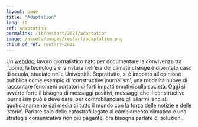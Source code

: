 ```yaml
---
layout: page
title: "Adaptation"
lang: it
ref: adaptation
permalink: /it/restart/2021/adaptation
image: /assets/images/restart/adaptation.png
child_of_ref: restart-2021
---
```


Un [webdoc](https://www.adaptation.it/), lavoro giornalistico nato per documentare la convivenza tra l’uomo, la tecnologia e la natura nell’era del climate change è diventato caso di scuola, studiato nelle Università. Soprattutto, si è imposto all’opinione pubblica come esempio di ‘constructive journalism’, una modalità nuove di raccontare fenomeni portatori di forti impatti emotivi sulla società. Oggi si avverte forte il bisogno di messaggi positivi, messaggi che il constructive journalism può e deve dare, per controbilanciare gli allarmi lanciati quotidianamente dai media di tutto il mondo con la forza delle notizie e delle ‘storie’. Parlare solo delle catastrofi legate al cambiamento climatico è una strategia comunicativa non più pagante, ora bisogna parlare di soluzioni.
